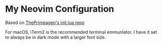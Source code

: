 # My Neovim Configuration
Based on [ThePrimeagen's init.lua repo](https://github.com/ThePrimeagen/init.lua/tree/master)

For macOS, iTerm2 is the recommended terminal emmunlator. I have it set to always be in dark mode with a larger font size.
